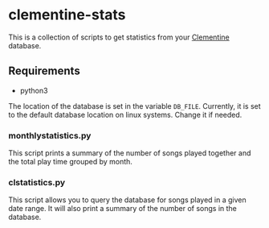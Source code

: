 # clementine-stats
This is a collection of scripts to get statistics from your [Clementine](https://clementine-player.org/) database.

## Requirements
* python3

The location of the database is set in the variable `DB_FILE`. Currently, it is set to the default database location on linux systems. Change it if needed.

### monthlystatistics.py
This script prints a summary of the number of songs played together and the total play time grouped by month.

### clstatistics.py
This script allows you to query the database for songs played in a given date range. It will also print a summary of the number of songs in the database.
